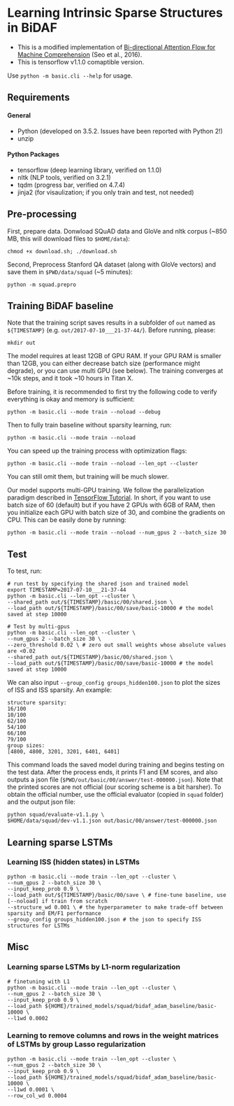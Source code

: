 # Learning Intrinsic Sparse Structures in BiDAF
 
- This is a modified implementation of [Bi-directional Attention Flow for Machine Comprehension][paper] (Seo et al., 2016).
- This is tensorflow v1.1.0 comaptible version. 

Use `python -m basic.cli --help` for usage.

## Requirements
#### General
- Python (developed on 3.5.2. Issues have been reported with Python 2!)
- unzip

#### Python Packages
- tensorflow (deep learning library, verified on 1.1.0)
- nltk (NLP tools, verified on 3.2.1)
- tqdm (progress bar, verified on 4.7.4)
- jinja2 (for visaulization; if you only train and test, not needed)

## Pre-processing
First, prepare data. Donwload SQuAD data and GloVe and nltk corpus
(~850 MB, this will download files to `$HOME/data`):
```
chmod +x download.sh; ./download.sh
```

Second, Preprocess Stanford QA dataset (along with GloVe vectors) and save them in `$PWD/data/squad` (~5 minutes):
```
python -m squad.prepro
```

## Training BiDAF baseline
Note that the training script saves results in a subfolder of `out` named as `${TIMESTAMP}` (e.g. `out/2017-07-10___21-37-44/`). Before running, please:
```
mkdir out
```
The model requires at least 12GB of GPU RAM.
If your GPU RAM is smaller than 12GB, you can either decrease batch size (performance might degrade),
or you can use multi GPU (see below).
The training converges at ~10k steps, and it took ~10 hours in Titan X.

Before training, it is recommended to first try the following code to verify everything is okay and memory is sufficient:
```
python -m basic.cli --mode train --noload --debug
```

Then to fully train baseline without sparsity learning, run:
```
python -m basic.cli --mode train --noload
```

You can speed up the training process with optimization flags:
```
python -m basic.cli --mode train --noload --len_opt --cluster
```
You can still omit them, but training will be much slower.

Our model supports multi-GPU training.
We follow the parallelization paradigm described in [TensorFlow Tutorial][multi-gpu].
In short, if you want to use batch size of 60 (default) but if you have 2 GPUs with 6GB of RAM,
then you initialize each GPU with batch size of 30, and combine the gradients on CPU.
This can be easily done by running:
```
python -m basic.cli --mode train --noload --num_gpus 2 --batch_size 30
```

## Test
To test, run:
```
# run test by specifying the shared json and trained model
export TIMESTAMP=2017-07-10___21-37-44
python -m basic.cli --len_opt --cluster \
--shared_path out/${TIMESTAMP}/basic/00/shared.json \
--load_path out/${TIMESTAMP}/basic/00/save/basic-10000 # the model saved at step 10000

# Test by multi-gpus
python -m basic.cli --len_opt --cluster \
--num_gpus 2 --batch_size 30 \
--zero_threshold 0.02 \ # zero out small weights whose absolute values are <0.02
--shared_path out/${TIMESTAMP}/basic/00/shared.json \
--load_path out/${TIMESTAMP}/basic/00/save/basic-10000 # the model saved at step 10000
```
We can also input `--group_config groups_hidden100.json` to plot the sizes of ISS and ISS sparsity. An example:
```
structure sparsity:
16/100 
10/100 
62/100 
54/100 
66/100 
79/100 
group sizes:
[4800, 4800, 3201, 3201, 6401, 6401]
```

This command loads the saved model during training and begins testing on the test data.
After the process ends, it prints F1 and EM scores, and also outputs a json file (`$PWD/out/basic/00/answer/test-000000.json`).
Note that the printed scores are not official (our scoring scheme is a bit harsher).
To obtain the official number, use the official evaluator (copied in `squad` folder) and the output json file:
```
python squad/evaluate-v1.1.py \
$HOME/data/squad/dev-v1.1.json out/basic/00/answer/test-000000.json
```

<!--
## Using Pre-trained Model

If you would like to use pre-trained model, it's very easy! 
You can download the model weights [here][save] (make sure that its commit id matches the source code's).
Extract them and put them in `$PWD/out/basic/00/save` directory, with names unchanged.
Then do the testing again, but you need to specify the step # that you are loading from:
```
python -m basic.cli --mode test --batch_size 8 --eval_num_batches 0 --load_step ####
```
-->


## Learning sparse LSTMs
### Learning ISS (hidden states) in LSTMs
```
python -m basic.cli --mode train --len_opt --cluster \
--num_gpus 2 --batch_size 30 \
--input_keep_prob 0.9 \
--load_path out/${TIMESTAMP}/basic/00/save \ # fine-tune baseline, use [--noload] if train from scratch
--structure_wd 0.001 \ # the hyperparameter to make trade-off between sparsity and EM/F1 performance
--group_config groups_hidden100.json # the json to specify ISS structures for LSTMs
```

## Misc
### Learning sparse LSTMs by L1-norm regularization 
```
# finetuning with L1
python -m basic.cli --mode train --len_opt --cluster \
--num_gpus 2 --batch_size 30 \
--input_keep_prob 0.9 \
--load_path ${HOME}/trained_models/squad/bidaf_adam_baseline/basic-10000 \
--l1wd 0.0002
```
### Learning to remove columns and rows in the weight matrices of LSTMs by group Lasso regularization 
```
python -m basic.cli --mode train --len_opt --cluster \
--num_gpus 2 --batch_size 30 \
--input_keep_prob 0.9 \
--load_path ${HOME}/trained_models/squad/bidaf_adam_baseline/basic-10000 \
--l1wd 0.0001 \
--row_col_wd 0.0004 
```

<!--
### finetuning with zero weights frozen
```
python -m basic.cli --mode train --len_opt --cluster \
--num_gpus 2 --batch_size 30 \
--load_path out//basic/00/save/basic-10000 \
--freeze_mode element \
--input_keep_prob 0.9 --init_lr 0.0002 
```
-->

[multi-gpu]: https://www.tensorflow.org/versions/r0.11/tutorials/deep_cnn/index.html#training-a-model-using-multiple-gpu-cards
[squad]: http://stanford-qa.com
[paper]: https://arxiv.org/abs/1611.01603
[worksheet]: https://worksheets.codalab.org/worksheets/0x37a9b8c44f6845c28866267ef941c89d/
[minjoon]: https://seominjoon.github.io
[minjoon-github]: https://github.com/seominjoon
[v0.2.1]: https://github.com/allenai/bi-att-flow/tree/v0.2.1
